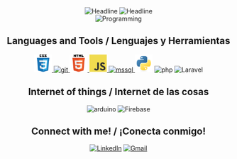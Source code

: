 <div>
    <div align=center>
        <img src="https://readme-typing-svg.herokuapp.com?color=%bb61d9&size=32&center=true&vCenter=true&width=600&height=50&lines=👋Hi+I'm+Virjinia🚀;⚙️Computer+Systems+Engineer👩‍💻;🎨Front-End+Engineer🌐" alt="Headline"/>
        <img src="https://readme-typing-svg.herokuapp.com?color=%bb61d9&size=32&center=true&vCenter=true&width=600&height=50&lines=👾Hola+Soy+Virjinia👩‍💻;🖥️Ing.Sistemas+Computacionales🧠;🖥️Ingeniera+Front-End🖌️" alt="Headline"/>
        </div>
        <div align=center>
        <img src="https://media2.dev.to/dynamic/image/width=1000,height=420,fit=cover,gravity=auto,format=auto/https%3A%2F%2Fdev-to-uploads.s3.amazonaws.com%2Fuploads%2Farticles%2F3ywok35ynjducmohley1.gif" alt="Programming" height="150">
    </div>
<h2 align="center">Languages and Tools / Lenguajes y Herramientas </h2>
<p align="center"> <a href="https://www.w3schools.com/css/" target="_blank" rel="noreferrer"> <img src="https://raw.githubusercontent.com/devicons/devicon/master/icons/css3/css3-original-wordmark.svg" alt="css3" width="40" height="40"/> </a> <a href="https://git-scm.com/" target="_blank" rel="noreferrer"> <img src="https://www.vectorlogo.zone/logos/git-scm/git-scm-icon.svg" alt="git" width="40" height="40"/> </a> <a href="https://www.w3.org/html/" target="_blank" rel="noreferrer"> <img src="https://raw.githubusercontent.com/devicons/devicon/master/icons/html5/html5-original-wordmark.svg" alt="html5" width="40" height="40"/> </a> <a href="https://developer.mozilla.org/en-US/docs/Web/JavaScript" target="_blank" rel="noreferrer"> <img src="https://raw.githubusercontent.com/devicons/devicon/master/icons/javascript/javascript-original.svg" alt="javascript" width="40" height="40"/> </a> <a href="https://www.microsoft.com/en-us/sql-server" target="_blank" rel="noreferrer"> <img src="https://www.svgrepo.com/show/303229/microsoft-sql-server-logo.svg" alt="mssql" width="40" height="40"/> </a> <a href="https://www.mysql.com/" target="_blank" rel="noreferrer">  <img src="https://raw.githubusercontent.com/devicons/devicon/master/icons/python/python-original.svg" alt="python" width="40" height="40"/></a> <img src="https://cdn-icons-png.flaticon.com/512/5968/5968332.png" alt="php" height="50"/> <img src="https://simara.id/wp-content/uploads/2019/02/laravel-logo-png-4.png" alt="Laravel" width="70"/> </p>
<h2 align="center">Internet of things / Internet de las cosas </h2>
<div align=center>
<img src="https://cdn.freebiesupply.com/logos/large/2x/arduino-logo-png-transparent.png" alt="arduino" height="40"/> <img src="https://upload.wikimedia.org/wikipedia/commons/thumb/b/bd/Firebase_Logo.png/1200px-Firebase_Logo.png" alt="Firebase" height="40"/>
    </div>
<h2 align="center">Connect with me! / ¡Conecta conmigo!</h2>
<div align=center>
    <a href="https://www.linkedin.com/in/virjinia-genaro-morales-0258b226b"><img src="https://img.shields.io/badge/Linkedin-0077b5?style=flat&logo=linkedin" alt="LinkedIn" height="40" /></a>
        <a href="https://mail.google.com/mail/u/0/?ogbl#inbox/FMfcgzQXKWjgdNQDPbCXSRMstpzxpCxC?compose=CllgCHrlGBCbtbnMghzVLfPrrrLZbWMtZHpLmJhrGssXRZJlbtlXBZkKPhhjFxjNpRCbwTqqpNV"><img src="https://cdn-icons-png.flaticon.com/512/5968/5968534.png" alt="Gmail" height="40" /></a>
    </div>
</div>
